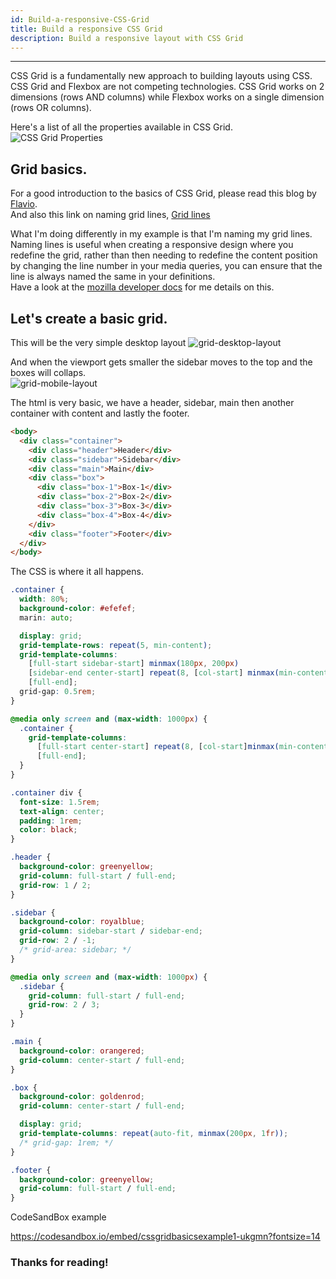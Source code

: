 ```yaml
---
id: Build-a-responsive-CSS-Grid
title: Build a responsive CSS Grid
description: Build a responsive layout with CSS Grid
---
```


---

CSS Grid is a fundamentally new approach to building layouts using CSS.  
CSS Grid and Flexbox are not competing technologies. CSS Grid works on 2 dimensions (rows AND columns) while Flexbox works on a single dimension (rows OR columns).

Here's a list of all the properties available in CSS Grid.
![CSS Grid Properties](/img/docimages/css/CSS-Grid-Properties.jpg)

## Grid basics.

For a good introduction to the basics of CSS Grid, please read this blog by [Flavio](https://flaviocopes.com/css-grid/ "CSS Grid").  
And also this link on naming grid lines, [Grid lines](https://gedd.ski/post/naming-css-grid-lines/ "CSS Grid")

What I'm doing differently in my example is that I'm naming my grid lines.
Naming lines is useful when creating a responsive design where you redefine the grid, rather than then needing to redefine the content position by changing the line number in your media queries, you can ensure that the line is always named the same in your definitions.  
Have a look at the [mozilla developer docs](https://developer.mozilla.org/en-US/docs/Web/CSS/CSS_Grid_Layout "CSS Grid") for me details on this.

## Let's create a basic grid.

This will be the very simple desktop layout
![grid-desktop-layout](/img/docimages/css/grid-desktop-layout.jpg)

And when the viewport gets smaller the sidebar moves to the top and the boxes will collaps.  
![grid-mobile-layout](/img/docimages/css/grid-mobile-layout.jpg)

The html is very basic, we have a header, sidebar, main then another container with content and lastly the footer.

```html
<body>
  <div class="container">
    <div class="header">Header</div>
    <div class="sidebar">Sidebar</div>
    <div class="main">Main</div>
    <div class="box">
      <div class="box-1">Box-1</div>
      <div class="box-2">Box-2</div>
      <div class="box-3">Box-3</div>
      <div class="box-4">Box-4</div>
    </div>
    <div class="footer">Footer</div>
  </div>
</body>
```

The CSS is where it all happens.

```css
.container {
  width: 80%;
  background-color: #efefef;
  marin: auto;

  display: grid;
  grid-template-rows: repeat(5, min-content);
  grid-template-columns:
    [full-start sidebar-start] minmax(180px, 200px)
    [sidebar-end center-start] repeat(8, [col-start] minmax(min-content, 1fr) [col-end])
    [full-end];
  grid-gap: 0.5rem;
}

@media only screen and (max-width: 1000px) {
  .container {
    grid-template-columns:
      [full-start center-start] repeat(8, [col-start]minmax(min-content, 1fr) [col-end])
      [full-end];
  }
}

.container div {
  font-size: 1.5rem;
  text-align: center;
  padding: 1rem;
  color: black;
}

.header {
  background-color: greenyellow;
  grid-column: full-start / full-end;
  grid-row: 1 / 2;
}

.sidebar {
  background-color: royalblue;
  grid-column: sidebar-start / sidebar-end;
  grid-row: 2 / -1;
  /* grid-area: sidebar; */
}

@media only screen and (max-width: 1000px) {
  .sidebar {
    grid-column: full-start / full-end;
    grid-row: 2 / 3;
  }
}

.main {
  background-color: orangered;
  grid-column: center-start / full-end;
}

.box {
  background-color: goldenrod;
  grid-column: center-start / full-end;

  display: grid;
  grid-template-columns: repeat(auto-fit, minmax(200px, 1fr));
  /* grid-gap: 1rem; */
}

.footer {
  background-color: greenyellow;
  grid-column: full-start / full-end;
}
```

CodeSandBox example

https://codesandbox.io/embed/cssgridbasicsexample1-ukgmn?fontsize=14

### Thanks for reading!
